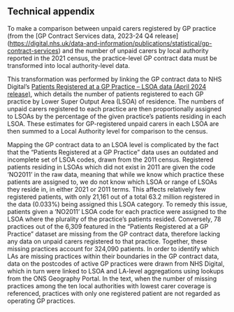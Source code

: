 ## Technical appendix

To make a comparison between unpaid carers registered by GP practice (from the [GP Contract Services data, 2023-24 Q4 release] (https://digital.nhs.uk/data-and-information/publications/statistical/gp-contract-services) and the number of unpaid carers by local authority reported in the 2021 census, the practice-level GP contract data must be transformed into local authority-level data. 

This transformation was performed by linking the GP contract data to NHS Digital’s [Patients Registered at a GP Practice – LSOA data (April 2024 release)](https://digital.nhs.uk/data-and-information/publications/statistical/patients-registered-at-a-gp-practice/april-2024), which details the number of patients registered to each GP practice by Lower Super Output Area (LSOA) of residence. The numbers of unpaid carers registered to each practice are then proportionally assigned to LSOAs by the percentage of the given practice’s patients residing in each LSOA. These estimates for GP-registered unpaid carers in each LSOA are then summed to a Local Authority level for comparison to the census. 

Mapping the GP contract data to an LSOA level is complicated by the fact that the “Patients Registered at a GP Practice” data uses an outdated and incomplete set of LSOA codes, drawn from the 2011 census. Registered patients residing in LSOAs which did not exist in 2011 are given the code ‘NO2011’ in the raw data, meaning that while we know which practice these patients are assigned to, we do not know which LSOA or range of LSOAs they reside in, in either 2021 or 2011 terms. This affects relatively few registered patients, with only 21,161 out of a total 63.2 million registered in the data (0.033%) being assigned this LSOA category. To remedy this issue, patients given a ‘NO2011’ LSOA code for each practice were assigned to the LSOA where the plurality of the practice’s patients resided. 
Conversely, 78 practices out of the 6,309 featured in the “Patients Registered at a GP Practice” dataset are missing from the GP contract data, therefore lacking any data on unpaid carers registered to that practice. Together, these missing practices account for 324,090 patients. In order to identify which LAs are missing practices within their boundaries in the GP contract data, data on the postcodes of active GP practices were drawn from NHS Digital, which in turn were linked to LSOA and LA-level aggregations using lookups from the ONS Geography Portal. In the text, when the number of missing practices among the ten local authorities with lowest carer coverage is referenced, practices with only one registered patient are not regarded as operating GP practices. 


